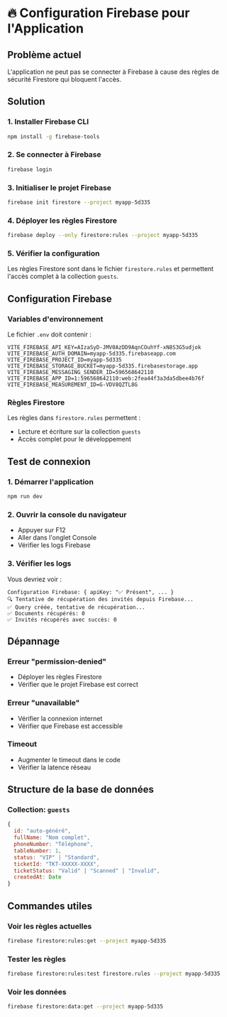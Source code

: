 # 🔥 Configuration Firebase pour l'Application

## Problème actuel
L'application ne peut pas se connecter à Firebase à cause des règles de sécurité Firestore qui bloquent l'accès.

## Solution

### 1. Installer Firebase CLI
```bash
npm install -g firebase-tools
```

### 2. Se connecter à Firebase
```bash
firebase login
```

### 3. Initialiser le projet Firebase
```bash
firebase init firestore --project myapp-5d335
```

### 4. Déployer les règles Firestore
```bash
firebase deploy --only firestore:rules --project myapp-5d335
```

### 5. Vérifier la configuration
Les règles Firestore sont dans le fichier `firestore.rules` et permettent l'accès complet à la collection `guests`.

## Configuration Firebase

### Variables d'environnement
Le fichier `.env` doit contenir :
```
VITE_FIREBASE_API_KEY=AIzaSyD-JMV0AzDD9AqnCOuhYf-xN8S3G5udjok
VITE_FIREBASE_AUTH_DOMAIN=myapp-5d335.firebaseapp.com
VITE_FIREBASE_PROJECT_ID=myapp-5d335
VITE_FIREBASE_STORAGE_BUCKET=myapp-5d335.firebasestorage.app
VITE_FIREBASE_MESSAGING_SENDER_ID=596568642110
VITE_FIREBASE_APP_ID=1:596568642110:web:2fea44f3a3da5dbee4b76f
VITE_FIREBASE_MEASUREMENT_ID=G-VDV8QZTL8G
```

### Règles Firestore
Les règles dans `firestore.rules` permettent :
- Lecture et écriture sur la collection `guests`
- Accès complet pour le développement

## Test de connexion

### 1. Démarrer l'application
```bash
npm run dev
```

### 2. Ouvrir la console du navigateur
- Appuyer sur F12
- Aller dans l'onglet Console
- Vérifier les logs Firebase

### 3. Vérifier les logs
Vous devriez voir :
```
Configuration Firebase: { apiKey: "✅ Présent", ... }
🔍 Tentative de récupération des invités depuis Firebase...
✅ Query créée, tentative de récupération...
✅ Documents récupérés: 0
✅ Invités récupérés avec succès: 0
```

## Dépannage

### Erreur "permission-denied"
- Déployer les règles Firestore
- Vérifier que le projet Firebase est correct

### Erreur "unavailable"
- Vérifier la connexion internet
- Vérifier que Firebase est accessible

### Timeout
- Augmenter le timeout dans le code
- Vérifier la latence réseau

## Structure de la base de données

### Collection: `guests`
```javascript
{
  id: "auto-généré",
  fullName: "Nom complet",
  phoneNumber: "Téléphone",
  tableNumber: 1,
  status: "VIP" | "Standard",
  ticketId: "TKT-XXXXX-XXXX",
  ticketStatus: "Valid" | "Scanned" | "Invalid",
  createdAt: Date
}
```

## Commandes utiles

### Voir les règles actuelles
```bash
firebase firestore:rules:get --project myapp-5d335
```

### Tester les règles
```bash
firebase firestore:rules:test firestore.rules --project myapp-5d335
```

### Voir les données
```bash
firebase firestore:data:get --project myapp-5d335
``` 